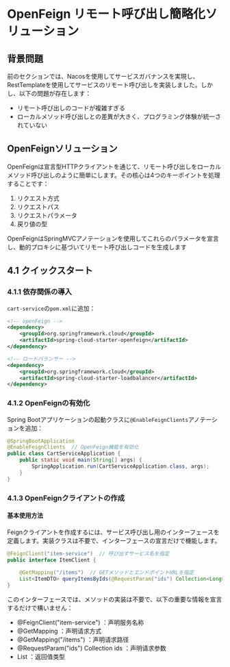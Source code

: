# OpenFeign リモート呼び出し簡略化ソリューション

## 背景問題
前のセクションでは、Nacosを使用してサービスガバナンスを実現し、RestTemplateを使用してサービスのリモート呼び出しを実装しました。しかし、以下の問題が存在します：
- リモート呼び出しのコードが複雑すぎる
- ローカルメソッド呼び出しとの差異が大きく、プログラミング体験が統一されていない

## OpenFeignソリューション
OpenFeignは宣言型HTTPクライアントを通じて、リモート呼び出しをローカルメソッド呼び出しのように簡単にします。その核心は4つのキーポイントを処理することです：
1. リクエスト方式
2. リクエストパス
3. リクエストパラメータ
4. 戻り値の型

OpenFeignはSpringMVCアノテーションを使用してこれらのパラメータを宣言し、動的プロキシに基づいてリモート呼び出しコードを生成します

## 4.1 クイックスタート

### 4.1.1 依存関係の導入
`cart-service`の`pom.xml`に追加：

```xml
<!-- openFeign -->
<dependency>
    <groupId>org.springframework.cloud</groupId>
    <artifactId>spring-cloud-starter-openfeign</artifactId>
</dependency>

<!-- ロードバランサー -->
<dependency>
    <groupId>org.springframework.cloud</groupId>
    <artifactId>spring-cloud-starter-loadbalancer</artifactId>
</dependency>
```

### 4.1.2 OpenFeignの有効化
Spring Bootアプリケーションの起動クラスに`@EnableFeignClients`アノテーションを追加：

```java
@SpringBootApplication
@EnableFeignClients  // OpenFeign機能を有効化
public class CartServiceApplication {
    public static void main(String[] args) {
        SpringApplication.run(CartServiceApplication.class, args);
    }
}
```

### 4.1.3 OpenFeignクライアントの作成

#### 基本使用方法
Feignクライアントを作成するには、サービス呼び出し用のインターフェースを定義します。実装クラスは不要で、インターフェースの宣言だけで機能します。

```java
@FeignClient("item-service")  // 呼び出すサービス名を指定
public interface ItemClient {
    
    @GetMapping("/items")  // GETメソッドとエンドポイントURLを指定
    List<ItemDTO> queryItemsByIds(@RequestParam("ids") Collection<Long> ids);
}
```

このインターフェースでは、メソッドの実装は不要で、以下の重要な情報を宣言するだけで構いません：
- @FeignClient("item-service") ：声明服务名称
- @GetMapping ：声明请求方式
- @GetMapping("/items") ：声明请求路径
- @RequestParam("ids") Collection<Long> ids ：声明请求参数
- List<ItemDTO> ：返回值类型



